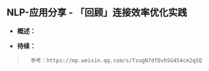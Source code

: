 ## NLP-应用分享 - 「回顾」连接效率优化实践
- **概述：**
>
>
>
>
>
>
>
>
>
>
>
>
>
>
>
>
>
>
>
>
>
>
>

- **待续：**
>       参考：https://mp.weixin.qq.com/s/TsugN7dfOvhSG4S4cm2qSQ
>
>
>
>
>
>
>
>
>
>
>
>
>
>
>
